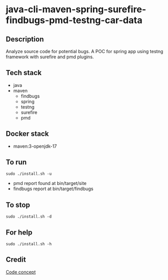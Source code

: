 # java-cli-maven-spring-surefire-findbugs-pmd-testng-car-data

## Description
Analyze source code for potential bugs.
A POC for spring app using testng
framework with surefire and
pmd plugins.

## Tech stack
- java
- maven
	- findbugs
  - spring
  - testng
  - surefire
  - pmd

## Docker stack
- maven:3-openjdk-17

## To run
`sudo ./install.sh -u`
- pmd report found at bin/target/site
- findbugs report at bin/target/findbugs

## To stop
`sudo ./install.sh -d`

## For help
`sudo ./install.sh -h`

## Credit
[Code concept](https://github.com/eugenp/tutorials/tree/master/testing-modules/testng)
